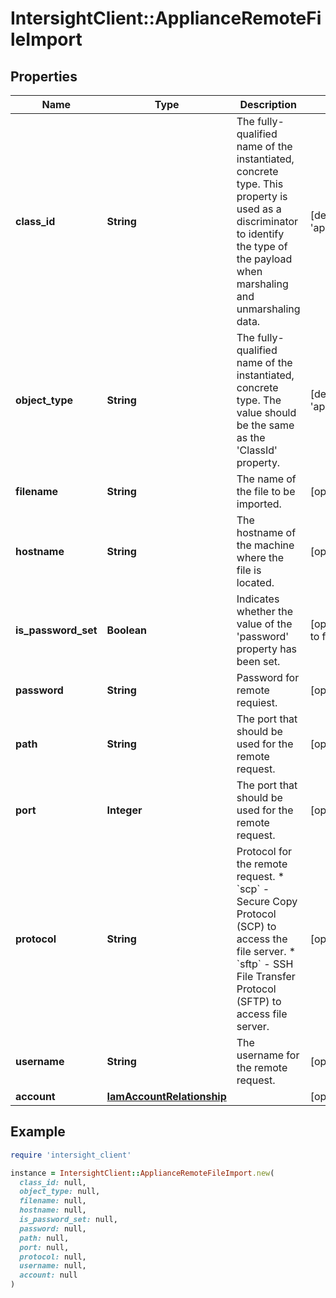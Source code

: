 # IntersightClient::ApplianceRemoteFileImport

## Properties

| Name | Type | Description | Notes |
| ---- | ---- | ----------- | ----- |
| **class_id** | **String** | The fully-qualified name of the instantiated, concrete type. This property is used as a discriminator to identify the type of the payload when marshaling and unmarshaling data. | [default to &#39;appliance.RemoteFileImport&#39;] |
| **object_type** | **String** | The fully-qualified name of the instantiated, concrete type. The value should be the same as the &#39;ClassId&#39; property. | [default to &#39;appliance.RemoteFileImport&#39;] |
| **filename** | **String** | The name of the file to be imported. | [optional] |
| **hostname** | **String** | The hostname of the machine where the file is located. | [optional] |
| **is_password_set** | **Boolean** | Indicates whether the value of the &#39;password&#39; property has been set. | [optional][readonly][default to false] |
| **password** | **String** | Password for remote requiest. | [optional] |
| **path** | **String** | The port that should be used for the remote request. | [optional] |
| **port** | **Integer** | The port that should be used for the remote request. | [optional] |
| **protocol** | **String** | Protocol for the remote request. * &#x60;scp&#x60; - Secure Copy Protocol (SCP) to access the file server. * &#x60;sftp&#x60; - SSH File Transfer Protocol (SFTP) to access file server. | [optional][default to &#39;scp&#39;] |
| **username** | **String** | The username for the remote request. | [optional] |
| **account** | [**IamAccountRelationship**](IamAccountRelationship.md) |  | [optional] |

## Example

```ruby
require 'intersight_client'

instance = IntersightClient::ApplianceRemoteFileImport.new(
  class_id: null,
  object_type: null,
  filename: null,
  hostname: null,
  is_password_set: null,
  password: null,
  path: null,
  port: null,
  protocol: null,
  username: null,
  account: null
)
```

